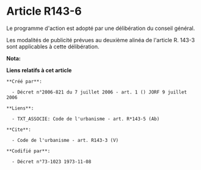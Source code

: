 # Article R143-6

Le programme d'action est adopté par une délibération du conseil général. 

Les modalités de publicité prévues au deuxième alinéa de l'article R. 143-3 sont applicables à cette délibération.

**Nota:**



**Liens relatifs à cet article**

	**Créé par**:

	  - Décret n°2006-821 du 7 juillet 2006 - art. 1 () JORF 9 juillet 2006

	**Liens**:

	  - TXT_ASSOCIE: Code de l'urbanisme - art. R*143-5 (Ab)

	**Cite**:

	  - Code de l'urbanisme - art. R143-3 (V)

	**Codifié par**:

	  - Décret n°73-1023 1973-11-08
